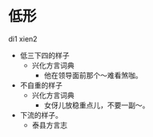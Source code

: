 # 低形
di1 xien2
+ 低三下四的样子
  * 兴化方言词典
    - 他在领导面前那个～难看煞咖。
+ 不自重的样子
  * 兴化方言词典
    - 女伢儿放稳重点儿，不要一副～。
+ 下流的样子。
  * 泰县方言志
